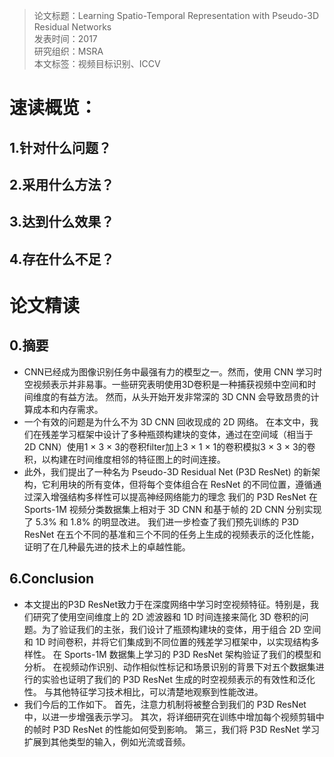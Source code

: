 >论文标题：Learning Spatio-Temporal Representation with Pseudo-3D Residual Networks  
发表时间：2017  
研究组织：MSRA    
本文标签：视频目标识别、ICCV


# 速读概览：
## 1.针对什么问题？ 
    
## 2.采用什么方法？  
    
## 3.达到什么效果？  
    
## 4.存在什么不足？



# 论文精读
## 0.摘要
* CNN已经成为图像识别任务中最强有力的模型之一。然而，使用 CNN 学习时空视频表示并非易事。一些研究表明使用3D卷积是一种捕获视频中空间和时间维度的有益方法。 然而，从头开始开发非常深的 3D CNN 会导致昂贵的计算成本和内存需求。
* 一个有效的问题是为什么不为 3D CNN 回收现成的 2D 网络。 在本文中，我们在残差学习框架中设计了多种瓶颈构建块的变体，通过在空间域（相当于 2D CNN）使用1 × 3 × 3的卷积filter加上3 × 1 × 1的卷积模拟3 × 3 × 3的卷积，以构建在时间维度相邻的特征图上的时间连接。
* 此外，我们提出了一种名为 Pseudo-3D Residual Net (P3D ResNet) 的新架构，它利用块的所有变体，但将每个变体组合在 ResNet 的不同位置，遵循通过深入增强结构多样性可以提高神经网络能力的理念 我们的 P3D ResNet 在 Sports-1M 视频分类数据集上相对于 3D CNN 和基于帧的 2D CNN 分别实现了 5.3% 和 1.8% 的明显改进。 我们进一步检查了我们预先训练的 P3D ResNet 在五个不同的基准和三个不同的任务上生成的视频表示的泛化性能，证明了在几种最先进的技术上的卓越性能。

## 6.Conclusion
* 本文提出的P3D ResNet致力于在深度网络中学习时空视频特征。特别是，我们研究了使用空间维度上的 2D 滤波器和 1D 时间连接来简化 3D 卷积的问题。为了验证我们的主张，我们设计了瓶颈构建块的变体，用于组合 2D 空间和 1D 时间卷积，并将它们集成到不同位置的残差学习框架中，以实现结构多样性。 在 Sports-1M 数据集上学习的 P3D ResNet 架构验证了我们的模型和分析。 在视频动作识别、动作相似性标记和场景识别的背景下对五个数据集进行的实验也证明了我们的 P3D ResNet 生成的时空视频表示的有效性和泛化性。 与其他特征学习技术相比，可以清楚地观察到性能改进。
* 我们今后的工作如下。 首先，注意力机制将被整合到我们的 P3D ResNet 中，以进一步增强表示学习。 其次，将详细研究在训练中增加每个视频剪辑中的帧时 P3D ResNet 的性能如何受到影响。 第三，我们将 P3D ResNet 学习扩展到其他类型的输入，例如光流或音频。